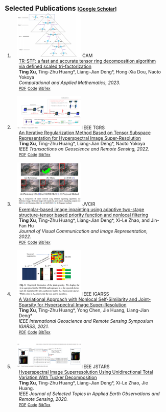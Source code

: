 
<h2 id="publications" style="margin: 2px 0px -15px;">Selected Publications <temp style="font-size:15px;">[</temp><a href="https://scholar.google.com.hk/citations?user=NMwLfkYAAAAJ&hl=zh-CN&oi=sra" target="_blank" style="font-size:15px;">Google Scholar</a><temp style="font-size:15px;">]</temp></h2>

<div class="publications">
<ol class="bibliography">


<li>
<div class="pub-row">
  <div class="col-sm-3 abbr" style="position: relative;padding-right: 15px;padding-left: 15px;">
    <img src="assets/img/TR-STF.png" width="200px" class="teaser img-fluid z-depth-1" style="width=100;height=30%">
            <abbr class="badge">CAM</abbr>
  </div>
  <div class="col-sm-9" style="position: relative;padding-right: 15px;padding-left: 20px;">
      <div class="title"><a href="https://link.springer.com/article/10.1007/s40314-023-02368-w">TR-STF: a fast and accurate tensor ring decomposition algorithm via defined scaled tri-factorization</a></div>
      <div class="author"><strong>Ting Xu</strong>, Ting-Zhu Huang*, Liang-Jian Deng*, Hong-Xia Dou, Naoto Yokoya</div>
      <div class="periodical"><em>Computational and Applied Mathematics, 2023.</em>
      </div>
    <div class="links">
      <a href="https://link.springer.com/article/10.1007/s40314-023-02368-w" class="btn btn-sm z-depth-0" role="button" target="_blank" style="font-size:12px;">PDF</a>
      <a href="https://github.com/tingxu113/TR-STF" class="btn btn-sm z-depth-0" role="button" target="_blank" style="font-size:12px;">Code</a>
      <a href="https://github.com/tingxu113/tingxu113.github.io/blob/main/assets/img/STF_bib.txt" class="btn btn-sm z-depth-0" role="button" target="_blank" style="font-size:12px;">BibTex</a> 
    </div>
  </div>
</div>
</li>



<br>

<li>
<div class="pub-row">
  <div class="col-sm-3 abbr" style="position: relative;padding-right: 15px;padding-left: 15px;">
    <img src="assets/img/IR-TenSR.png" width="200px" class="teaser img-fluid z-depth-1" style="width=100;height=30%">
            <abbr class="badge"> IEEE TGRS</abbr>
  </div>
  <div class="col-sm-9" style="position: relative;padding-right: 15px;padding-left: 20px;">
      <div class="title"><a href="https://ieeexplore.ieee.org/document/9777947">An Iterative Regularization Method Based on Tensor Subspace Representation for Hyperspectral Image Super-Resolution</a></div>
      <div class="author"><strong>Ting Xu</strong>, Ting-Zhu Huang*, Liang-Jian Deng*, Naoto Yokoya</div>
      <div class="periodical"><em>IEEE Transactions on Geoscience and Remote Sensing, 2022.</em>
      </div>
    <div class="links">
      <a href="https://ieeexplore.ieee.org/document/9777947" class="btn btn-sm z-depth-0" role="button" target="_blank" style="font-size:12px;">PDF</a>
      <a href="https://github.com/liangjiandeng/IR_TenSR" class="btn btn-sm z-depth-0" role="button" target="_blank" style="font-size:12px;">Code</a>
      <a href="https://github.com/tingxu113/tingxu113.github.io/blob/main/assets/img/IR_bib.txt" class="btn btn-sm z-depth-0" role="button" target="_blank" style="font-size:12px;">BibTex</a> 
    </div>
  </div>
</div>
</li>



<br>

  <li>
<div class="pub-row">
  <div class="col-sm-3 abbr" style="position: relative;padding-right: 15px;padding-left: 15px;">
    <img src="assets/img/Exe.png" width="200px" class="teaser img-fluid z-depth-1" style="width=100;height=30%">
            <abbr class="badge">JVCIR</abbr>
  </div>
  <div class="col-sm-9" style="position: relative;padding-right: 15px;padding-left: 20px;">
      <div class="title"><a href="https://www.sciencedirect.com/science/article/pii/S1047320321002893">Exemplar-based image inpainting using adaptive two-stage structure-tensor based priority function and nonlocal filtering</a></div>
      <div class="author"><strong>Ting Xu</strong>, Ting-Zhu Huang*, Liang-Jian Deng*, Xi-Le Zhao, and Jin-Fan Hu</div>
      <div class="periodical"><em>Journal of Visual Communication and Image Representation, 2022.</em>
      </div>
    <div class="links">
      <a href="https://www.sciencedirect.com/science/article/pii/S1047320321002893" class="btn btn-sm z-depth-0" role="button" target="_blank" style="font-size:12px;">PDF</a>
      <a href="https://github.com/tingxu113/JVCIR" class="btn btn-sm z-depth-0" role="button" target="_blank" style="font-size:12px;">Code</a>
      <a href="https://github.com/tingxu113/tingxu113.github.io/blob/main/assets/img/Exe.txt" class="btn btn-sm z-depth-0" role="button" target="_blank" style="font-size:12px;">BibTex</a> 
    </div>
  </div>
</div>
</li>
  
  
  
<br>

  <li>
<div class="pub-row">
  <div class="col-sm-3 abbr" style="position: relative;padding-right: 15px;padding-left: 15px;">
    <img src="assets/img/IGAR.png" width="200px" class="teaser img-fluid z-depth-1" style="width=100;height=30%">
            <abbr class="badge">IEEE IGARSS</abbr>
  </div>
  <div class="col-sm-9" style="position: relative;padding-right: 15px;padding-left: 20px;">
      <div class="title"><a href="https://ieeexplore.ieee.org/document/9554815">A Variational Approach with Nonlocal Self-Similarity and Joint-Sparsity for Hyperspectral Image Super-Resolution</a></div>
      <div class="author"><strong>Ting Xu</strong>, Ting-Zhu Huang*, Yong Chen, Jie Huang, Liang-Jian Deng*</div>
      <div class="periodical"><em>IEEE International Geoscience and Remote Sensing Symposium IGARSS, 2021.</em>
      </div>
    <div class="links">
      <a href="https://ieeexplore.ieee.org/document/9554815" class="btn btn-sm z-depth-0" role="button" target="_blank" style="font-size:12px;">PDF</a>
      <a href="https://github.com/tingxu113/NSSJS_IGARSS2021" class="btn btn-sm z-depth-0" role="button" target="_blank" style="font-size:12px;">Code</a>
      <a href="https://github.com/tingxu113/tingxu113.github.io/blob/main/assets/img/IGAR_bib.txt" class="btn btn-sm z-depth-0" role="button" target="_blank" style="font-size:12px;">BibTex</a> 
    </div>
  </div>
</div>
</li>  
  
  
 <br>

  <li>
<div class="pub-row">
  <div class="col-sm-3 abbr" style="position: relative;padding-right: 15px;padding-left: 15px;">
    <img src="assets/img/tuck.png" width="200px" class="teaser img-fluid z-depth-1" style="width=100;height=30%">
            <abbr class="badge">IEEE JSTARS</abbr>
  </div>
  <div class="col-sm-9" style="position: relative;padding-right: 15px;padding-left: 20px;">
      <div class="title"><a href="https://ieeexplore.ieee.org/document/9151315">Hyperspectral Image Superresolution Using Unidirectional Total Variation With Tucker Decomposition</a></div>
      <div class="author"><strong>Ting Xu</strong>, Ting-Zhu Huang*, Liang-Jian Deng*, Xi-Le Zhao, Jie Huang.</div>
      <div class="periodical"><em>IEEE Journal of Selected Topics in Applied Earth Observations and Remote Sensing, 2020.</em>
      </div>
    <div class="links">
      <a href="https://ieeexplore.ieee.org/document/9151315" class="btn btn-sm z-depth-0" role="button" target="_blank" style="font-size:12px;">PDF</a>
      <a href="https://github.com/tingxu113/UTV" class="btn btn-sm z-depth-0" role="button" target="_blank" style="font-size:12px;">Code</a>
      <a href="https://github.com/tingxu113/tingxu113.github.io/blob/main/assets/img/tuck_bib.txt" class="btn btn-sm z-depth-0" role="button" target="_blank" style="font-size:12px;">BibTex</a> 
    </div>
  </div>
</div>
</li>  
  
 

  
  

</ol>
</div>
